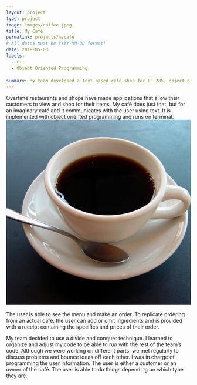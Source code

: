 ```yaml
---
layout: project
type: project
image: images/coffee.jpeg
title: My Café
permalink: projects/mycafé
# All dates must be YYYY-MM-DD format!
date: 2018-05-03
labels:
  - C++
  - Object Oriented Programming
  
summary: My team developed a text based cafè shop for EE 205, object oriented programming.
---
```


Overtime restaurants and shops have made applications that allow their customers to view and shop for their items. My café does just that, but for an imaginary café and it communicates with the user using text. It is implemented with object oriented programming and runs on terminal.
<img class="ui medium right floated rounded image" src="../images/coffee.jpeg">  

The user is able to see the menu and make an order. To replicate ordering from an actual café, the user can add or omit ingredients and is provided with a receipt containing the specifics and prices of their order. 
  
My team decided to use a divide and conquer technique. I learned to organize and adjust my code to be able to run with the rest of the team’s code. Although we were working on different parts, we met regularly to discuss problems and bounce ideas off each other. I was in charge of programming the user information. The user is either a customer or an owner of the café. The user is able to do things depending on which type they are.
